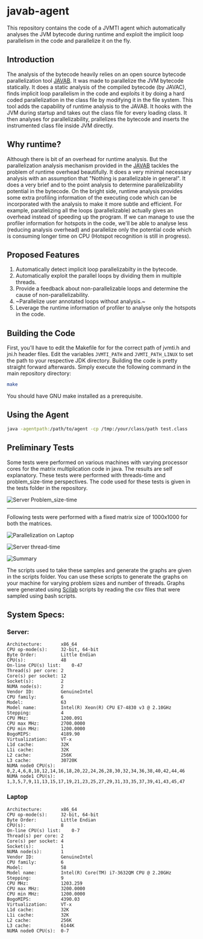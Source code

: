# javab-agent
This repository contains the code of a JVMTI agent which automatically analyses the JVM bytecode during runtime and exploit the implicit loop parallelism in the code and parallelize it on the fly. 

## Introduction
The analysis of the bytecode heavily relies on an open source bytecode parallelization tool [JAVAB](http://www.aartbik.com/JAVAB/). It was made to parallelize the JVM bytecode statically. It does a static analysis of the compiled bytecode (by JAVAC), finds implicit loop parallelism in the code and exploits it by doing a hard coded parallelization in the class file by modifying it in the file system. This tool adds the capability of runtime analysis to the JAVAB. It hooks with the JVM during startup and takes out the class file for every loading class. It then analyses for parallelizability, prallelizes the bytecode and inserts the instrumented class file inside JVM directly.

## Why runtime?
Although there is bit of an overhead for runtime analysis. But the parallelization analysis mechanism provided in the [JAVAB](http://www.aartbik.com/JAVAB/) tackles the problem of runtime overhead beautifully. It does a very minimal necessary analysis with an assumption that "Nothing is parallelizable in general". It does a very brief and to the point analysis to determine parallelizability potential in the bytecode. 
On the bright side, runtime analysis provides some extra profiling information of the executing code which can be incorporated with the analysis to make it more subtle and efficient. For example, parallelizing all the loops (parallelizable) actually gives an overhead instead of speeding up the program. If we can manage to use the profiler information for hotspots in the code, we'll be able to analyse less (reducing analysis overhead) and parallelize only the potential code which is consuming longer time on CPU (Hotspot recognition is still in progress).

## Proposed Features
1. Automatically detect implicit loop parallelizabilty in the bytecode.
2. Automatically exploit the parallel loops by dividing them in multiple threads. 
3. Provide a feedback about non-parallelizable loops and determine the cause of non-parallelizability.
4. ~Parallelize user annotated loops without analysis.~
5. Leverage the runtime information of profiler to analyse only the hotspots in the code.

## Building the Code
First, you'll have to edit the Makefile for for the correct path of jvmti.h and jni.h header files. Edit the variables `JVMTI_PATH` and `JVMTI_PATH_LINUX` to set the path to your respective JDK directory.
Building the code is pretty straight forward afterwards. Simply execute the following command in the main repository directory:
```Bash
make
```
You should have GNU make installed as a prerequisite.

## Using the Agent
```Bash
java -agentpath:/path/to/agent -cp /tmp:/your/class/path test.class
```
## Preliminary Tests

Some tests were performed on various machines with varying processor cores for the matrix multiplication code in java. The results are self explanatory. These tests were performed with threads-time and problem_size-time perspectives.
The code used for these tests is given in the tests folder in the repository.

![Server Problem_size-time](https://github.com/saqibahmed515/javab-agent/blob/master/48_threads_multi_dim.png)

____

Following tests were performed with a fixed matrix size of 1000x1000 for both the matrices.

![Parallelization on Laptop](https://github.com/saqibahmed515/javab-agent/blob/master/laptop_dev_jvm.png)

![Server thread-time](https://github.com/saqibahmed515/javab-agent/blob/master/server_dev_jvm.png)

![Summary](https://github.com/saqibahmed515/javab-agent/blob/master/summary_above_14_threads.png)

The scripts used to take these samples and generate the graphs are given in the scripts folder. You can use these scripts to generate the graphs on your machine for varying problem sizes and number of threads. Graphs were generated using [Scilab](https://www.scilab.org/) scripts by reading the csv files that were sampled using bash scripts.

## System Specs:

### Server:
```
Architecture:      	x86_64
CPU op-mode(s):    	32-bit, 64-bit
Byte Order:        	Little Endian
CPU(s):            	48
On-line CPU(s) list:   	0-47
Thread(s) per core:	2
Core(s) per socket:	12
Socket(s):         	2
NUMA node(s):      	2
Vendor ID:         	GenuineIntel
CPU family:        	6
Model:             	63
Model name:        	Intel(R) Xeon(R) CPU E7-4830 v3 @ 2.10GHz
Stepping:          	4
CPU MHz:           	1200.091
CPU max MHz:       	2700.0000
CPU min MHz:       	1200.0000
BogoMIPS:          	4189.90
Virtualization:    	VT-x
L1d cache:         	32K
L1i cache:         	32K
L2 cache:          	256K
L3 cache:          	30720K
NUMA node0 CPU(s): 	0,2,4,6,8,10,12,14,16,18,20,22,24,26,28,30,32,34,36,38,40,42,44,46
NUMA node1 CPU(s): 	1,3,5,7,9,11,13,15,17,19,21,23,25,27,29,31,33,35,37,39,41,43,45,47
```
### Laptop
```
Architecture:      	x86_64
CPU op-mode(s):    	32-bit, 64-bit
Byte Order:        	Little Endian
CPU(s):            	8
On-line CPU(s) list:   	0-7
Thread(s) per core:	2
Core(s) per socket:	4
Socket(s):         	1
NUMA node(s):      	1
Vendor ID:         	GenuineIntel
CPU family:        	6
Model:             	58
Model name:        	Intel(R) Core(TM) i7-3632QM CPU @ 2.20GHz
Stepping:          	9
CPU MHz:           	1203.259
CPU max MHz:       	3200.0000
CPU min MHz:       	1200.0000
BogoMIPS:          	4390.03
Virtualization:    	VT-x
L1d cache:         	32K
L1i cache:         	32K
L2 cache:          	256K
L3 cache:          	6144K
NUMA node0 CPU(s): 	0-7
```
